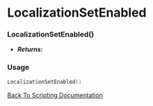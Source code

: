 # LocalizationSetEnabled

### LocalizationSetEnabled()
- ***Returns:*** 

### Usage

```Lua
LocalizationSetEnabled()
```


[Back To Scripting Documentation](../README.md)
